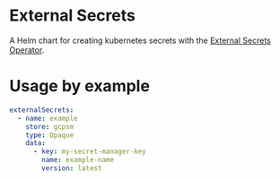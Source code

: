 # External Secrets

A Helm chart for creating kubernetes secrets with the [External Secrets Operator](https://external-secrets.io/).

# Usage by example

```yaml
externalSecrets:
  - name: example
    store: gcpsm
    type: Opaque
    data:
      - key: my-secret-manager-key
        name: example-name
        version: latest
```
